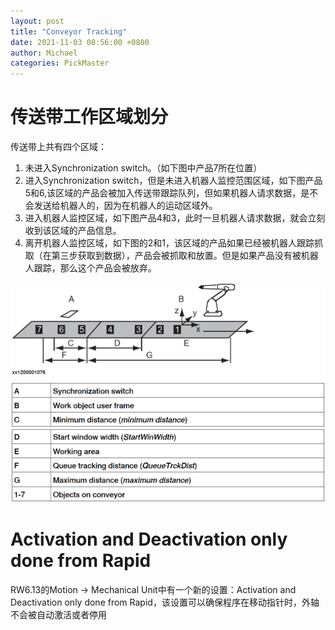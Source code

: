 ```yaml
---
layout: post
title: "Conveyor Tracking"
date: 2021-11-03 08:56:00 +0800
author: Michael
categories: PickMaster
---
```


# 传送带工作区域划分
传送带上共有四个区域：

1. 未进入Synchronization switch。（如下图中产品7所在位置）
2. 进入Synchronization switch，但是未进入机器人监控范围区域，如下图产品5和6,该区域的产品会被加入传送带跟踪队列，但如果机器人请求数据，是不会发送给机器人的，因为在机器人的运动区域外。
3. 进入机器人监控区域，如下图产品4和3，此时一旦机器人请求数据，就会立刻收到该区域的产品信息。
4. 离开机器人监控区域，如下图的2和1，该区域的产品如果已经被机器人跟踪抓取（在第三步获取到数据），产品会被抓取和放置。但是如果产品没有被机器人跟踪，那么这个产品会被放弃。
 
![日志文件夹](/assets/pickmaster/startwindow.png) 

# Activation and Deactivation only done from Rapid
RW6.13的Motion -> Mechanical Unit中有一个新的设置：Activation and Deactivation only done from Rapid，该设置可以确保程序在移动指针时，外轴不会被自动激活或者停用
